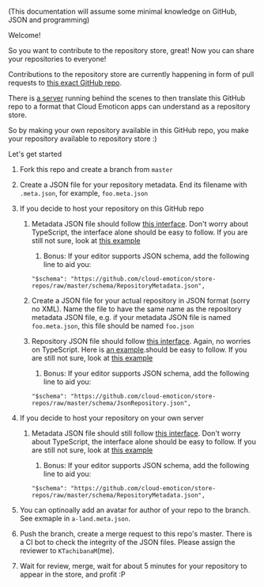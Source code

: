(This documentation will assume some minimal knowledge on GitHub, JSON and programming)

Welcome!

So you want to contribute to the repository store, great! Now you can share your repositories to everyone!

Contributions to the repository store are currently happening in form of pull requests to [this exact GitHub repo](https://github.com/cloud-emoticon/store-repos).

There is [a server](https://github.com/cloud-emoticon/store-bridge) running behind the scenes to then translate this GitHub repo to a format that Cloud Emoticon apps can understand as a repository store.

So by making your own repository available in this GitHub repo, you make your repository available to repository store :)

Let's get started

1. Fork this repo and create a branch from `master`
2. Create a JSON file for your repository metadata. End its filename with `.meta.json`, for example, `foo.meta.json`
3. If you decide to host your repository on this GitHub repo
    1. Metadata JSON file should follow [this interface](https://github.com/cloud-emoticon/store-repos/blob/master/linter/src/api/RepositoryMetadata.ts). Don't worry about TypeScript, the interface alone should be easy to follow. If you are still not sure, look at [this example](https://github.com/cloud-emoticon/store-repos/blob/master/kt-favorites.meta.json)
        1. Bonus: If your editor supports JSON schema, add the following line to aid you:

        ```
        "$schema": "https://github.com/cloud-emoticon/store-repos/raw/master/schema/RepositoryMetadata.json",
        ```

    2. Create a JSON file for your actual repository in JSON format (sorry no XML). Name the file to have the same name as the repository metadata JSON file, e.g. if your metadata JSON file is named `foo.meta.json`, this file should be named `foo.json`
    3. Repository JSON file should follow [this interface](https://github.com/cloud-emoticon/store-repos/blob/master/linter/src/api/JsonRepository.ts). Again, no worries on TypeScript. Here is [an example](https://github.com/cloud-emoticon/store-repos/blob/master/kt-favorites.json).should be easy to follow. If you are still not sure, look at [this example](https://github.com/cloud-emoticon/store-repos/blob/master/kt-favorites.json)
        1. Bonus: If your editor supports JSON schema, add the following line to aid you:

        ```
        "$schema": "https://github.com/cloud-emoticon/store-repos/raw/master/schema/JsonRepository.json",
        ```

4. If you decide to host your repository on your own server
    1. Metadata JSON file should still follow [this interface](https://github.com/cloud-emoticon/store-repos/blob/master/linter/src/api/RepositoryMetadata.ts). Don't worry about TypeScript, the interface alone should be easy to follow. If you are still not sure, look at [this example](https://github.com/cloud-emoticon/store-repos/blob/master/remote-demo.meta.json)
        1. Bonus: If your editor supports JSON schema, add the following line to aid you:

        ```
        "$schema": "https://github.com/cloud-emoticon/store-repos/raw/master/schema/RepositoryMetadata.json",
        ```

5. You can optinoally add an avatar for author of your repo to the branch. See exmaple in `a-land.meta.json`.
6. Push the branch, create a merge request to this repo's master. There is a CI bot to check the integrity of the JSON files. Please assign the reviewer to `KTachibanaM`(me).
7. Wait for review, merge, wait for about 5 minutes for your repository to appear in the store, and profit :P
